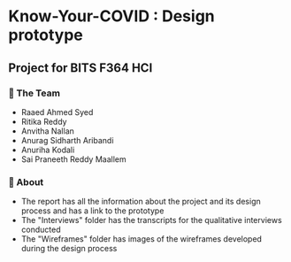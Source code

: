 # Know-Your-COVID : Design prototype

## Project for BITS F364 HCI

### :busts_in_silhouette: The Team
* Raaed Ahmed Syed
* Ritika Reddy
* Anvitha Nallan
* Anurag Sidharth Aribandi
* Anuriha Kodali
* Sai Praneeth Reddy Maallem

### 🔎 About
* The report has all the information about the project and its design process and has a link to the prototype 
* The "Interviews" folder has the transcripts for the qualitative interviews conducted 
* The "Wireframes" folder has images of the wireframes developed during the design process

